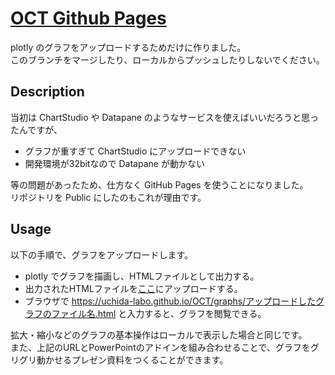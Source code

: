 # [OCT Github Pages](https://uchida-labo.github.io/OCT/)  
plotly のグラフをアップロードするためだけに作りました。  
このブランチをマージしたり、ローカルからプッシュしたりしないでください。

## Description
当初は ChartStudio や Datapane のようなサービスを使えばいいだろうと思ったんですが、  
- グラフが重すぎて ChartStudio にアップロードできない
- 開発環境が32bitなので Datapane が動かない  

等の問題があったため、仕方なく GitHub Pages を使うことになりました。  
リポジトリを Public にしたのもこれが理由です。  

## Usage
以下の手順で、グラフをアップロードします。  
- plotly でグラフを描画し、HTMLファイルとして出力する。
- 出力されたHTMLファイルを[ここ](https://github.com/uchida-labo/OCT/tree/gh-pages/docs/graphs)にアップロードする。
- ブラウザで https://uchida-labo.github.io/OCT/graphs/アップロードしたグラフのファイル名.html と入力すると、グラフを閲覧できる。  

拡大・縮小などのグラフの基本操作はローカルで表示した場合と同じです。  
また、上記のURLとPowerPointのアドインを組み合わせることで、グラフをグリグリ動かせるプレゼン資料をつくることができます。
